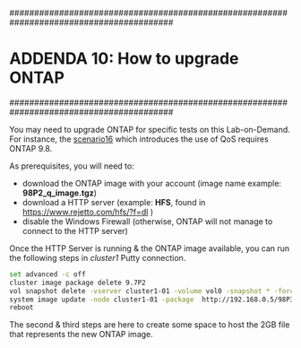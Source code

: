 #########################################################################################
# ADDENDA 10: How to upgrade ONTAP
#########################################################################################

You may need to upgrade ONTAP for specific tests on this Lab-on-Demand.  
For instance, the [scenario16](../../Scenarios/Scenario16) which introduces the use of QoS requires ONTAP 9.8.  

As prerequisites, you will need to:

- download the ONTAP image with your account (image name example: **98P2_q_image.tgz**)
- download a HTTP server (example: **HFS**, found in https://www.rejetto.com/hfs/?f=dl )
- disable the Windows Firewall (otherwise, ONTAP will not manage to connect to the HTTP server)

Once the HTTP Server is running & the ONTAP image available, you can run the following steps in _cluster1_ Putty connection.

```bash
set advanced -c off
cluster image package delete 9.7P2
vol snapshot delete -vserver cluster1-01 -volume vol0 -snapshot * -force
system image update -node cluster1-01 -package  http://192.168.0.5/98P3_q_image.tgz -replace-package true -setdefault true
reboot
```

The second & third steps are here to create some space to host the 2GB file that represents the new ONTAP image.
